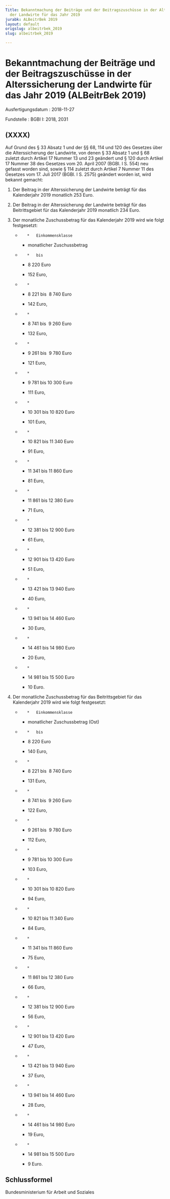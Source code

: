```yaml
---
Title: Bekanntmachung der Beiträge und der Beitragszuschüsse in der Alterssicherung
  der Landwirte für das Jahr 2019
jurabk: ALBeitrBek 2019
layout: default
origslug: albeitrbek_2019
slug: albeitrbek_2019

---
```


# Bekanntmachung der Beiträge und der Beitragszuschüsse in der Alterssicherung der Landwirte für das Jahr 2019 (ALBeitrBek 2019)

Ausfertigungsdatum
:   2018-11-27

Fundstelle
:   BGBl I: 2018, 2031


## (XXXX)

Auf Grund des § 33 Absatz 1 und der §§ 68, 114 und 120 des Gesetzes über die Alterssicherung der Landwirte, von denen § 33 Absatz 1 und § 68 zuletzt durch Artikel 17 Nummer 13 und 23 geändert und § 120 durch Artikel 17 Nummer 38 des Gesetzes vom 20. April 2007 (BGBl. I S. 554) neu gefasst worden sind, sowie § 114 zuletzt durch Artikel 7 Nummer 11 des Gesetzes vom 17. Juli 2017 (BGBl. I S. 2575) geändert worden ist, wird bekannt gemacht:

1.  Der Beitrag in der Alterssicherung der Landwirte beträgt für das Kalenderjahr 2019 monatlich 253 Euro.


2.  Der Beitrag in der Alterssicherung der Landwirte beträgt für das Beitrittsgebiet für das Kalenderjahr 2019 monatlich 234 Euro.


3.  Der monatliche Zuschussbetrag für das Kalenderjahr 2019 wird wie folgt festgesetzt:

    *        *   Einkommensklasse

        *   monatlicher
            Zuschussbetrag


    *        *   bis

        *   8 220 Euro

        *   152 Euro,


    *        *
        *   8 221 bis  8 740 Euro

        *   142 Euro,


    *        *
        *   8 741 bis  9 260 Euro

        *   132 Euro,


    *        *
        *   9 261 bis  9 780 Euro

        *   121 Euro,


    *        *
        *   9 781 bis 10 300 Euro

        *   111 Euro,


    *        *
        *   10 301 bis 10 820 Euro

        *   101 Euro,


    *        *
        *   10 821 bis 11 340 Euro

        *   91 Euro,


    *        *
        *   11 341 bis 11 860 Euro

        *   81 Euro,


    *        *
        *   11 861 bis 12 380 Euro

        *   71 Euro,


    *        *
        *   12 381 bis 12 900 Euro

        *   61 Euro,


    *        *
        *   12 901 bis 13 420 Euro

        *   51 Euro,


    *        *
        *   13 421 bis 13 940 Euro

        *   40 Euro,


    *        *
        *   13 941 bis 14 460 Euro

        *   30 Euro,


    *        *
        *   14 461 bis 14 980 Euro

        *   20 Euro,


    *        *
        *   14 981 bis 15 500 Euro

        *   10 Euro.





4.  Der monatliche Zuschussbetrag für das Beitrittsgebiet für das Kalenderjahr 2019 wird wie folgt festgesetzt:

    *        *   Einkommensklasse

        *   monatlicher
            Zuschussbetrag
            (Ost)


    *        *   bis

        *   8 220 Euro

        *   140 Euro,


    *        *
        *   8 221 bis  8 740 Euro

        *   131 Euro,


    *        *
        *   8 741 bis  9 260 Euro

        *   122 Euro,


    *        *
        *   9 261 bis  9 780 Euro

        *   112 Euro,


    *        *
        *   9 781 bis 10 300 Euro

        *   103 Euro,


    *        *
        *   10 301 bis 10 820 Euro

        *   94 Euro,


    *        *
        *   10 821 bis 11 340 Euro

        *   84 Euro,


    *        *
        *   11 341 bis 11 860 Euro

        *   75 Euro,


    *        *
        *   11 861 bis 12 380 Euro

        *   66 Euro,


    *        *
        *   12 381 bis 12 900 Euro

        *   56 Euro,


    *        *
        *   12 901 bis 13 420 Euro

        *   47 Euro,


    *        *
        *   13 421 bis 13 940 Euro

        *   37 Euro,


    *        *
        *   13 941 bis 14 460 Euro

        *   28 Euro,


    *        *
        *   14 461 bis 14 980 Euro

        *   19 Euro,


    *        *
        *   14 981 bis 15 500 Euro

        *   9 Euro.








## Schlussformel

Bundesministerium für Arbeit und Soziales

